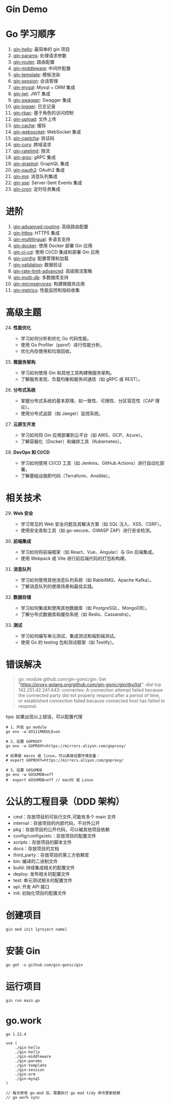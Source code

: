 # Gin Demo

# Go 学习顺序

1. [gin-hello](./gin-hello): 最简单的 gin 项目
2. [gin-params](./gin-params): 处理请求参数
3. [gin-router](./gin-router): 路由配置
4. [gin-middleware](./gin-middleware): 中间件配置
5. [gin-template](./gin-template): 模板渲染
6. [gin-session](./gin-session): 会话管理
7. [gin-mysql](./gin-mysql): Mysql + ORM 集成
8. [gin-jwt](./gin-jwt): JWT 集成
9. [gin-swagger](./gin-swagger): Swagger 集成
10. [gin-logger](./gin-logger): 日志记录
11. [gin-rbac](./gin-rbac): 基于角色的访问控制
12. [gin-upload](./gin-upload): 文件上传
13. [gin-cache](./gin-cache): 缓存
14. [gin-websocket](./gin-websocket): WebSocket 集成
15. [gin-captcha](./gin-captcha): 验证码
16. [gin-cors](./gin-cors): 跨域请求
17. [gin-ratelimit](./gin-ratelimit): 限流
18. [gin-grpc](./gin-grpc): gRPC 集成
19. [gin-graphql](./gin-graphql): GraphQL 集成
20. [gin-oauth2](./gin-oauth2): OAuth2 集成
21. [gin-mq](./gin-mq): 消息队列集成
22. [gin-sse](./gin-sse): Server-Sent Events 集成
23. [gin-cron](./gin-cron): 定时任务集成

# 进阶

1. [gin-advanced-routing](./gin-advanced-routing): 高级路由配置
2. [gin-https](./gin-https): HTTPS 集成
3. [gin-multilingual](./gin-multilingual): 多语言支持
4. [gin-docker](./gin-docker): 使用 Docker 部署 Gin 应用
5. [gin-ci-cd](./gin-ci-cd): 使用 CI/CD 集成和部署 Gin 应用
6. [gin-config](./gin-config): 配置管理和加载
7. [gin-validation](./gin-validation): 数据验证
8. [gin-rate-limit-advanced](./gin-rate-limit-advanced): 高级限流策略
9. [gin-multi-db](./gin-multi-db): 多数据库支持
10. [gin-microservices](./gin-microservices): 构建微服务应用
11. [gin-metrics](./gin-metrics): 性能监控和指标收集

# 高级主题

24. **性能优化**

    - 学习如何分析和优化 Go 代码性能。
    - 使用 Go Profiler（pprof）进行性能分析。
    - 优化内存使用和垃圾回收。

25. **微服务架构**

    - 学习如何使用 Gin 和其他工具构建微服务架构。
    - 了解服务发现、负载均衡和服务间通信（如 gRPC 或 REST）。

26. **分布式系统**

    - 掌握分布式系统的基本原理，如一致性、可用性、分区容忍性（CAP 理论）。
    - 使用分布式追踪（如 Jaeger）监控系统。

27. **云原生开发**

    - 学习如何将 Gin 应用部署到云平台（如 AWS、GCP、Azure）。
    - 了解容器化（Docker）和编排工具（Kubernetes）。

28. **DevOps 和 CI/CD**
    - 学习如何使用 CI/CD 工具（如 Jenkins、GitHub Actions）进行自动化部署。
    - 了解基础设施即代码（Terraform、Ansible）。

# 相关技术

29. **Web 安全**

    - 学习常见的 Web 安全问题及其解决方案（如 SQL 注入、XSS、CSRF）。
    - 使用安全库和工具（如 go-secure、OWASP ZAP）进行安全检测。

30. **前端集成**

    - 学习如何将前端框架（如 React、Vue、Angular）与 Gin 后端集成。
    - 使用 Webpack 或 Vite 进行前后端代码的打包和构建。

31. **消息队列**

    - 学习如何使用其他消息队列系统（如 RabbitMQ、Apache Kafka）。
    - 了解消息队列的使用场景和最佳实践。

32. **数据存储**

    - 学习如何集成和使用其他数据库（如 PostgreSQL、MongoDB）。
    - 了解分布式数据库和缓存系统（如 Redis、Cassandra）。

33. **测试**
    - 学习如何编写单元测试、集成测试和端到端测试。
    - 使用 Go 的 testing 包和测试框架（如 Testify）。

# 错误解决

> go: module github.com/gin-gonic/gin: Get "https://proxy.golang.org/github.com/gin-gonic/gin/@v/list": dial tcp 142.251.42.241:443: connectex: A connection attempt failed because the connected party did not properly respond after a period of time, or established connection failed because connected host has failed to respond.

tips: 如果出现以上错误，可以配置代理

```shell
# 1、开启 go module
go env -w GO111MODULE=on

# 2、设置 GOPROXY
go env -w GOPROXY=https://mirrors.aliyun.com/goproxy/

# 如果是 macos 或 linux，可以直接设置环境变量：
# export GOPROXY=https://mirrors.aliyun.com/goproxy/

# 3、设置 GOSUMDB
go env -w GOSUMDB=off
#  export GOSUMDB=off // macOS 或 Linux
```

# 公认的工程目录（DDD 架构）

- cmd：存放项目的可执行文件,可能有多个 main 文件
- internal：存放项目的内部代码，不对外公开
- pkg：存放项目的公开代码，可以被其他项目依赖
- config/configs/etc：存放项目的配置文件
- scripts：存放项目的脚本文件
- docs：存放项目的文档
- third_party：存放项目的第三方依赖库
- bin: 编译的二进制文件
- build: 持续集成相关的配置文件
- deploy: 发布相关的配置文件
- test: 单元测试相关的配置文件
- api: 开发 API 接口
- init: 初始化项目的配置文件

# 创建项目

```shell
gin mod init [project name]
```

# 安装 Gin

```shell
go get -u github.com/gin-gonic/gin
```

# 运行项目

```shell
gin run main.go
```

# go.work

```shell
go 1.22.4

use (
    ./gin-hello
    ./gin-hello
    ./gin-middleware
    ./gin-params
    ./gin-template
    ./gin-session
    ./gin-orm
    ./gin-mysql
)

// 每次修改 go.mod 后，需要执行 go mod tidy 命令更新依赖
// go work sync
```
